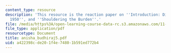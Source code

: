 ```yaml
---
content_type: resource
description: 'This resource is the reaction paper on ''Introduction: Disasters Before
  1950'', and ''Shouldering the Burden''.'
file: /media/https%3A/open-learning-course-data-rc.s3.amazonaws.com/11-941-disaster-vulnerability-and-resilience-spring-2005/a422398cde201f4e74801b591ed772b4_anisha_budhiraj5.pdf
file_type: application/pdf
resourcetype: Document
title: anisha_budhiraj5.pdf
uid: a422398c-de20-1f4e-7480-1b591ed772b4
---
```

